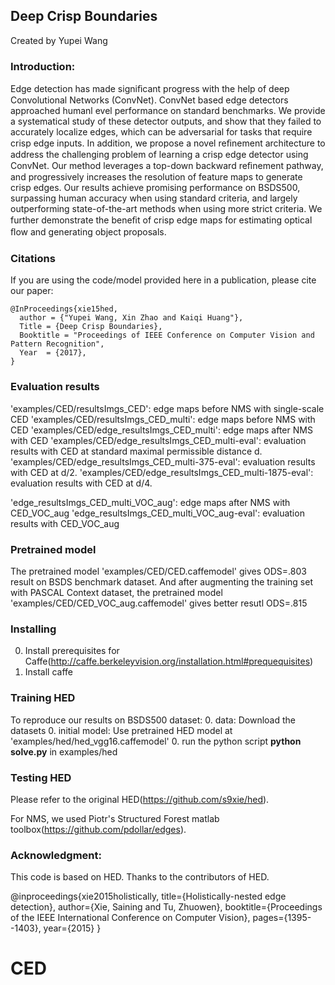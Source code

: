 ## Deep Crisp Boundaries

Created by Yupei Wang

### Introduction:


Edge detection has made signiﬁcant progress with the help of deep Convolutional Networks (ConvNet). ConvNet based edge detectors approached humanl evel performance on standard benchmarks. We provide a systematical study of these detector outputs, and show that they failed to accurately localize edges, which can be adversarial for tasks that require crisp edge inputs. In addition, we propose a novel reﬁnement architecture to address the challenging problem of learning a crisp edge detector using ConvNet. Our method leverages a top-down backward reﬁnement pathway, and progressively increases the resolution of feature maps to generate crisp edges. Our results achieve promising performance on BSDS500, surpassing human accuracy when using standard criteria, and largely outperforming state-of-the-art methods when using more strict criteria. We further demonstrate the beneﬁt of crisp edge maps for estimating optical ﬂow and generating object proposals.


### Citations

If you are using the code/model provided here in a publication, please cite our paper:

    @InProceedings{xie15hed,
      author = {"Yupei Wang, Xin Zhao and Kaiqi Huang"},
      Title = {Deep Crisp Boundaries},
      Booktitle = "Proceedings of IEEE Conference on Computer Vision and Pattern Recognition",
      Year  = {2017},
    }

### Evaluation results
'examples/CED/resultsImgs_CED': edge maps before NMS with single-scale CED
'examples/CED/resultsImgs_CED_multi': edge maps before NMS with CED
'examples/CED/edge_resultsImgs_CED_multi': edge maps after NMS with CED
'examples/CED/edge_resultsImgs_CED_multi-eval': evaluation results with CED at standard maximal permissible distance d.
'examples/CED/edge_resultsImgs_CED_multi-375-eval': evaluation results with CED at d/2.
'examples/CED/edge_resultsImgs_CED_multi-1875-eval': evaluation results with CED at d/4.

'edge_resultsImgs_CED_multi_VOC_aug': edge maps after NMS with CED_VOC_aug
'edge_resultsImgs_CED_multi_VOC_aug-eval': evaluation results with CED_VOC_aug

  
### Pretrained model

 The pretrained model 'examples/CED/CED.caffemodel' gives ODS=.803 result on BSDS benchmark dataset. And after augmenting the training set with PASCAL Context dataset, the pretrained model 'examples/CED/CED_VOC_aug.caffemodel' gives better resutl ODS=.815

### Installing 
 0. Install prerequisites for Caffe(http://caffe.berkeleyvision.org/installation.html#prequequisites)
 0. Install caffe

### Training HED
To reproduce our results on BSDS500 dataset:
 0. data: Download the datasets
 0. initial model: Use pretrained HED model at 'examples/hed/hed_vgg16.caffemodel'
 0. run the python script **python solve.py** in examples/hed

### Testing HED
Please refer to the original HED(https://github.com/s9xie/hed).
 
For NMS, we used Piotr's Structured Forest matlab toolbox(https://github.com/pdollar/edges). 


### Acknowledgment: 
This code is based on HED. Thanks to the contributors of HED.

@inproceedings{xie2015holistically,
  title={Holistically-nested edge detection},
  author={Xie, Saining and Tu, Zhuowen},
  booktitle={Proceedings of the IEEE International Conference on Computer Vision},
  pages={1395--1403},
  year={2015}
}


# CED
